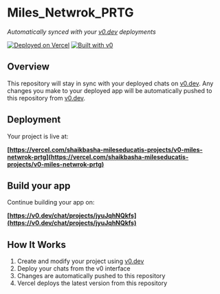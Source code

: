 # Miles_Netwrok_PRTG

*Automatically synced with your [v0.dev](https://v0.dev) deployments*

[![Deployed on Vercel](https://img.shields.io/badge/Deployed%20on-Vercel-black?style=for-the-badge&logo=vercel)](https://vercel.com/shaikbasha-mileseducatis-projects/v0-miles-netwrok-prtg)
[![Built with v0](https://img.shields.io/badge/Built%20with-v0.dev-black?style=for-the-badge)](https://v0.dev/chat/projects/jyuJqhNQkfs)

## Overview

This repository will stay in sync with your deployed chats on [v0.dev](https://v0.dev).
Any changes you make to your deployed app will be automatically pushed to this repository from [v0.dev](https://v0.dev).

## Deployment

Your project is live at:

**[https://vercel.com/shaikbasha-mileseducatis-projects/v0-miles-netwrok-prtg](https://vercel.com/shaikbasha-mileseducatis-projects/v0-miles-netwrok-prtg)**

## Build your app

Continue building your app on:

**[https://v0.dev/chat/projects/jyuJqhNQkfs](https://v0.dev/chat/projects/jyuJqhNQkfs)**

## How It Works

1. Create and modify your project using [v0.dev](https://v0.dev)
2. Deploy your chats from the v0 interface
3. Changes are automatically pushed to this repository
4. Vercel deploys the latest version from this repository